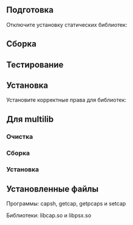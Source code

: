 <pkg :name="'libcap'" instsize showsbu2></pkg>

## Подготовка

Отключите установку статических библиотек:
<package-script :package="'libcap'" :type="'prepare'"></package-script>

## Сборка

<package-script :package="'libcap'" :type="'build'"></package-script>

## Тестирование

<package-script :package="'libcap'" :type="'test'"></package-script>

## Установка

<package-script :package="'libcap'" :type="'install'"></package-script>

Установите корректные права для библиотек:

<package-script :package="'libcap'" :type="'postinstall'"></package-script>

## Для multilib

### Очистка

<package-script :package="'libcap'" :type="'multi_prepare'"></package-script>

### Сборка

<package-script :package="'libcap'" :type="'multi_build'"></package-script>

### Установка

<package-script :package="'libcap'" :type="'multi_install'"></package-script>

## Установленные файлы

Программы: capsh, getcap, getpcaps и setcap

Библиотеки: libcap.so и libpsx.so

<script>
	new Vue({ el: '#main' })
</script>
